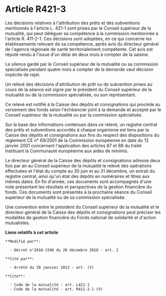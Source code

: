 # Article R421-3

Les décisions relatives à l'attribution des prêts et des subventions mentionnés à l'article L. 421-1 sont prises par le
Conseil supérieur de la mutualité, qui peut déléguer sa compétence à la commission mentionnée à l'article R. 411-2-1. Ces
décisions sont adoptées, en ce qui concerne les établissements relevant de sa compétence, après avis du directeur général de
l'agence régionale de santé territorialement compétente. Cet avis est réputé rendu à l'issue d'un délai de deux mois à
compter de la saisine. 

Le silence gardé par le Conseil supérieur de la mutualité ou sa commission spécialisée pendant quatre mois à compter de la
demande vaut décision implicite de rejet. 

Un relevé des décisions d'attribution de prêt ou de subvention prises au cours de la séance est signé par le président du
Conseil supérieur de la mutualité ou de la commission spécialisée, ou son représentant. 

Ce relevé est notifié à la Caisse des dépôts et consignations qui procède au versement des fonds selon l'échéancier joint à
la demande et accepté par le Conseil supérieur de la mutualité ou par la commission spécialisée. 

Sur la base des informations contenues dans ce relevé, un registre central des prêts et subventions accordés à chaque
organisme est tenu par la Caisse des dépôts et consignations aux fins du respect des dispositions du règlement CE n° 69/2001
de la Commission européenne en date du 12 janvier 2001 concernant l'application des articles 87 et 88 du traité instituant la
Communauté européenne aux aides de minimis. 

Le directeur général de la Caisse des dépôts et consignations adresse deux fois par an au Conseil supérieur de la mutualité
le relevé des opérations effectuées et l'état du compte au 30 juin et au 31 décembre, un extrait du registre central, ainsi
qu'un état des dépôts en numéraires et titres aux mêmes dates. En fin d'année, ces documents sont accompagnés d'une note
présentant les résultats et perspectives de la gestion financière du fonds. Ces documents sont présentés à la prochaine
séance du Conseil supérieur de la mutualité ou de sa commission spécialisée. 

Une convention entre le président du Conseil supérieur de la mutualité et le directeur général de la Caisse des dépôts et
consignations peut préciser les modalités de gestion financière du Fonds national de solidarité et d'action mutualistes.

**Liens relatifs à cet article**

	**Modifié par**:

	  - Décret n°2010-1596 du 20 décembre 2010 - art. 2

	**Cité par**:

	  - Arrêté du 30 janvier 2013 - art. (V)

	**Cite**:

	  - Code de la mutualité - art. L421-1
	  - Code de la mutualité - art. R411-2-1 (V)
